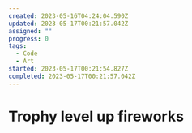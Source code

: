 ```yaml
---
created: 2023-05-16T04:24:04.590Z
updated: 2023-05-17T00:21:57.042Z
assigned: ""
progress: 0
tags:
  - Code
  - Art
started: 2023-05-17T00:21:54.827Z
completed: 2023-05-17T00:21:57.042Z
---
```


# Trophy level up fireworks

